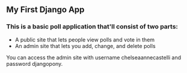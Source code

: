 ## My First Django App

### This is a basic poll application that'll consist of two parts:
- A public site that lets people view polls and vote in them
- An admin site that lets you add, change, and delete polls

You can access the admin site with username chelseaannecastelli and password djangopony.
